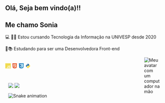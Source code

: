 ## Olá, Seja bem vindo(a)!!
## Me chamo **Sonia**

:computer: :woman_student: Estou cursando Tecnologia da Informação na UNIVESP desde 2020

🚀📚 Estudando para ser uma Desenvolvedora Front-end
 
 <img align="right" width="10%" src="https://octodex.github.com/images/octoliberty.png" hspace="1%" alt="Meu avatar com um computador na mão">
<div style="display: inline_block" style="margin: 10px"><br>
  <img align="center" alt="Js" width="3.5%" src="https://raw.githubusercontent.com/devicons/devicon/master/icons/javascript/javascript-plain.svg">
  
  <img align="center" alt="HTML" width="3.5%" src="https://raw.githubusercontent.com/devicons/devicon/master/icons/html5/html5-original.svg">
  
  <img align="center" alt="CSS" width="3.5%" src="https://raw.githubusercontent.com/devicons/devicon/master/icons/css3/css3-original.svg">
  
  <img align="center" alt="Python" width="3.5%" src="https://raw.githubusercontent.com/devicons/devicon/master/icons/python/python-original.svg">
</div>
  
##

<div style="margin: 10px"><br>
  <a href="mailto:soniamagosso@protonmail.com"><img src="https://img.shields.io/badge/Gmail-D14836?style=for-the-badge&logo=gmail&logoColor=white" target="_blank"></a>
  <a href="https://www.linkedin.com/in/Soniamagosso/" target="_blank"><img src="https://img.shields.io/badge/-LinkedIn-%230077B5?style=for-the-badge&logo=linkedin&logoColor=white" target="_blank"></a> 
    
   ![Snake animation](https://github.com/Soniamagosso/Soniamagosso/blob/output/github-contribution-grid-snake.svg)
</div>

